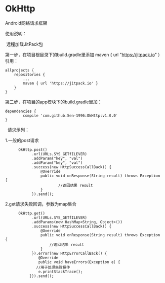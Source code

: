 # OkHttp
Android网络请求框架
 
 
使用说明：

 远程加载JitPack包

 第一步，在项目根目录下的build.gradle里添加 maven { url "https://jitpack.io" }引用：
 
	allprojects {
		repositories {
			...
			maven { url 'https://jitpack.io' }
		}
	}
 
第二步，在项目的app模块下的build.gradle里加：

	dependencies {
	        compile 'com.github.Sen-1996:OkHttp:v1.0.0'
	}


 
请求示列：
 
 
1.一般的post请求

          OkHttp.post()
                .url(URLs.SYS_GETfILEVER)
                .addParam("key", "val")
                .addParam("key", "val")
                .success(new HttpSuccessCallBack() {
                    @Override
                    public void onResponse(String result) throws Exception {
                            //返回结果 result
                    }
                }).send();
                
                
2.get请求失败回调，参数为map集合

          OkHttp.get()
                .url(URLs.SYS_GETfILEVER)
                .addParams(new HashMap<String, Object>())
                .success(new HttpSuccessCallBack() {
                    @Override
                    public void onResponse(String result) throws Exception {
                        //返回结果 result
                    }
                }).error(new HttpErrorCallBack() {
                   @Override
                   public void haveErrors(Exception e) {
                  //用于处理失败操作
                   e.printStackTrace();
               }}).send();
